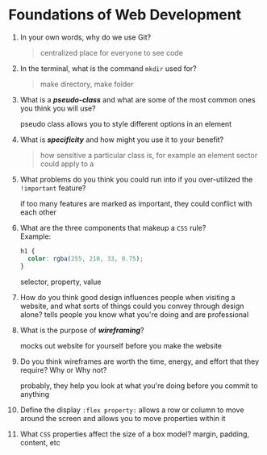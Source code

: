 # Foundations of Web Development

1.  In your own words, why do we use Git?

    > centralized place for everyone to see code

2.  In the terminal, what is the command `mkdir` used for?

    > make directory, make folder

3.  What is a **_pseudo-class_** and what are some of the most common ones you think you will use?

    pseudo class allows you to style different options in an element

4.  What is **_specificity_** and how might you use it to your benefit?

    > how sensitive a particular class is, for example an element sector could apply to a

5.  What problems do you think you could run into if you over-utilized the `!important` feature?

    if too many features are marked as important, they could conflict with each other

6.  What are the three components that makeup a `CSS` rule? <br> Example:

    ```css
    h1 {
      color: rgba(255, 210, 33, 0.75);
    }
    ```

    selector, property, value

7.  How do you think good design influences people when visiting a website, and what sorts of things could you convey through design alone?
    tells people you know what you're doing and are professional

8.  What is the purpose of **_wireframing_**?

    mocks out website for yourself before you make the website

9.  Do you think wireframes are worth the time, energy, and effort that they require? Why or Why not?

    probably, they help you look at what you're doing before you commit to anything

10. Define the display `:flex property:`
    allows a row or column to move around the screen and allows you to move properties within it

11. What `CSS` properties affect the size of a box model?
    margin, padding, content, etc
